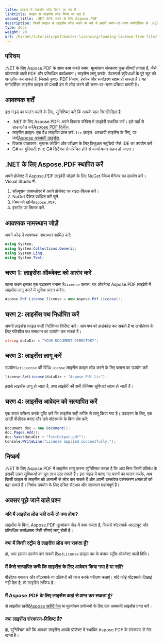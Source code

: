 ```yaml
---
title: फ़ाइल से लाइसेंस लोड किया जा रहा है
linktitle: फ़ाइल से लाइसेंस लोड किया जा रहा है
second_title: .NET API संदर्भ के लिए Aspose.PDF
description: किसी फ़ाइल से लाइसेंस लोड करने के बारे में हमारी चरण-दर-चरण मार्गदर्शिका से .NET के लिए Aspose.PDF की पूरी क्षमता को अनलॉक करने का तरीका जानें।
type: docs
weight: 20
url: /hi/net/tutorials/pdf/master-licensing/loading-license-from-file/
---
```

## परिचय  

.NET के लिए Aspose.PDF के साथ काम करते समय, मूल्यांकन संस्करण कुछ सीमाएँ लगाता है, जैसे वॉटरमार्क वाली PDF और प्रतिबंधित कार्यक्षमता। लाइसेंस लागू करके, डेवलपर्स सुविधाओं के पूरे सूट को अनलॉक कर सकते हैं, जिससे कुशल PDF निर्माण, हेरफेर और रूपांतरण सक्षम हो सकता है। यह मार्गदर्शिका लाइसेंस फ़ाइल को प्रभावी ढंग से लोड करने की चरण-दर-चरण प्रक्रिया बताती है।  

## आवश्यक शर्तें  

इस गाइड का पालन करने के लिए, सुनिश्चित करें कि आपके पास निम्नलिखित हैं:  

- .NET के लिए Aspose.PDF: अपने विकास परिवेश में लाइब्रेरी स्थापित करें। इसे यहाँ से डाउनलोड करें[Aspose PDF रिलीज़](https://releases.aspose.com/pdf/net/).  
-  लाइसेंस फ़ाइल: एक वैध लाइसेंस प्राप्त करें`.lic` फ़ाइल. अस्थायी लाइसेंस के लिए, पर जाएँ[Aspose अस्थायी लाइसेंस](https://purchase.aspose.com/temporary-license/).  
- विकास वातावरण: सुचारू कोडिंग और परीक्षण के लिए विजुअल स्टूडियो जैसे IDE का उपयोग करें।  
- C# का बुनियादी ज्ञान: C# सिंटैक्स से परिचित होने से कार्यान्वयन सहज हो जाएगा।  

## .NET के लिए Aspose.PDF स्थापित करें  
अपने प्रोजेक्ट में Aspose.PDF लाइब्रेरी जोड़ने के लिए NuGet पैकेज मैनेजर का उपयोग करें। Visual Studio में:  
1. सॉल्यूशन एक्सप्लोरर में अपने प्रोजेक्ट पर राइट-क्लिक करें।  
2. NuGet पैकेज प्रबंधित करें चुनें.  
3.  निम्न को खोजें`Aspose.PDF`.  
4. इंस्टॉल पर क्लिक करें.  

## आवश्यक नामस्थान जोड़ें  
अपने कोड में आवश्यक नामस्थान शामिल करें:  

```csharp
using System;
using System.Collections.Generic;
using System.Linq;
using System.Text;
```  

## चरण 1: लाइसेंस ऑब्जेक्ट को आरंभ करें  

 पहला कदम इसका एक उदाहरण बनाना है`License` क्लास. यह ऑब्जेक्ट Aspose.PDF लाइब्रेरी में लाइसेंस लागू करने में सुविधा प्रदान करेगा.  

```csharp
Aspose.Pdf.License license = new Aspose.Pdf.License();
```  

## चरण 2: लाइसेंस पथ निर्धारित करें  

अपनी लाइसेंस फ़ाइल वाली निर्देशिका निर्दिष्ट करें। आप पथ को हार्डकोड कर सकते हैं या लचीलेपन के लिए गतिशील पथ समाधान का उपयोग कर सकते हैं।  

```csharp
string dataDir = "YOUR DOCUMENT DIRECTORY";
```  

## चरण 3: लाइसेंस लागू करें  

 उपयोग`SetLicense` की विधि`License` लाइसेंस फ़ाइल लोड करने के लिए क्लास का उपयोग करें.  

```csharp
license.SetLicense(dataDir + "Aspose.Pdf.lic");
```  

इससे लाइसेंस लागू हो जाता है, तथा लाइब्रेरी की सभी प्रीमियम सुविधाएं सक्षम हो जाती हैं।  

## चरण 4: लाइसेंस आवेदन को सत्यापित करें  

एक सरल परीक्षण करके पुष्टि करें कि लाइसेंस सही तरीके से लागू किया गया है। उदाहरण के लिए, एक खाली पीडीएफ बनाएं और उसे वॉटरमार्क के बिना सेव करें:  

```csharp
Document doc = new Document();
doc.Pages.Add();
doc.Save(dataDir + "TestOutput.pdf");
Console.WriteLine("License applied successfully.");
```  

## निष्कर्ष  

.NET के लिए Aspose.PDF में लाइसेंस लागू करना सुनिश्चित करता है कि आप बिना किसी प्रतिबंध के इसकी उन्नत सुविधाओं का पूरा लाभ उठा सकते हैं। इस गाइड में बताए गए चरणों का पालन करके, आप किसी फ़ाइल से लाइसेंस को आसानी से लोड कर सकते हैं और अपनी दस्तावेज़ प्रसंस्करण क्षमताओं को बढ़ा सकते हैं। निर्बाध उपयोग के लिए उचित सेटअप और सत्यापन महत्वपूर्ण हैं।  

## अक्सर पूछे जाने वाले प्रश्न  

### यदि मैं लाइसेंस लोड नहीं करूँ तो क्या होगा?  
लाइसेंस के बिना, Aspose.PDF मूल्यांकन मोड में काम करता है, जिससे वॉटरमार्क आउटपुट और प्रतिबंधित कार्यक्षमता जैसी सीमाएं लागू होती हैं।  

### क्या मैं किसी स्ट्रीम से लाइसेंस लोड कर सकता हूँ?  
 हां, आप इसका उपयोग कर सकते हैं`SetLicense` फ़ाइल पथ के बजाय स्ट्रीम ऑब्जेक्ट वाली विधि।  

### मैं कैसे सत्यापित करूँ कि लाइसेंस के लिए आवेदन किया गया है या नहीं?  
पीडीएफ बनाकर और वॉटरमार्क या प्रतिबंधों की जांच करके परीक्षण चलाएं। यदि कोई वॉटरमार्क दिखाई नहीं देता है, तो लाइसेंस सक्रिय है।  

### मैं Aspose.PDF के लिए लाइसेंस कहां से प्राप्त कर सकता हूं?  
 से लाइसेंस खरीदें[Aspose खरीदें पेज](https://purchase.aspose.com/buy) या मूल्यांकन प्रयोजनों के लिए एक अस्थायी लाइसेंस प्राप्त करें।  

### क्या लाइसेंस संस्करण-विशिष्ट है?  
हां, सुनिश्चित करें कि आपका लाइसेंस आपके प्रोजेक्ट में स्थापित Aspose.PDF के संस्करण से मेल खाता है।  